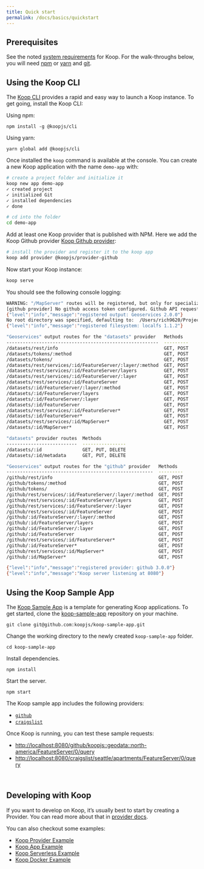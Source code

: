 ```yaml
---
title: Quick start
permalink: /docs/basics/quickstart
---
```


## Prerequisites
See the noted [system requirements](./system-requirements) for Koop. For the walk-throughs below, you will need [npm](https://www.npmjs.com/get-npm) or [yarn](https://yarnpkg.com/en/) and [git](https://git-scm.com/).

## Using the Koop CLI

The [Koop CLI](https://github.com/koopjs/koop-cli) provides a rapid and easy way to launch a Koop instance.  To get going, install the Koop CLI:

Using npm:

```
npm install -g @koopjs/cli
```

Using yarn:

```
yarn global add @koopjs/cli
```

Once installed the `koop` command is available at the console. You can create a new Koop application with the name `demo-app` with:

``` bash
# create a project folder and initialize it
koop new app demo-app
✓ created project
✓ initialized Git
✓ installed dependencies
✓ done

# cd into the folder
cd demo-app
```

Add at least one Koop provider that is published with NPM.  Here we add the Koop Github provider [Koop Github provider](https://github.com/koopjs/koop-provider-github):

``` bash
# install the provider and register it to the koop app
koop add provider @koopjs/provider-github
```

Now start your Koop instance:

``` bash
koop serve
```

You should see the following console logging:

```bash
WARNING: "/MapServer" routes will be registered, but only for specialized 404 handling in FeatureServer.
[github provider] No github access token configured. Github API requests may be rate limited.
{"level":"info","message":"registered output: Geoservices 2.0.0"}
No root directory was specified, defaulting to:  /Users/rich9620/Projects/demo-app
{"level":"info","message":"registered filesystem: localfs 1.1.2"}

"Geoservices" output routes for the "datasets" provider   Methods
--------------------------------------------------------  ---------
/datasets/rest/info                                       GET, POST
/datasets/tokens/:method                                  GET, POST
/datasets/tokens/                                         GET, POST
/datasets/rest/services/:id/FeatureServer/:layer/:method  GET, POST
/datasets/rest/services/:id/FeatureServer/layers          GET, POST
/datasets/rest/services/:id/FeatureServer/:layer          GET, POST
/datasets/rest/services/:id/FeatureServer                 GET, POST
/datasets/:id/FeatureServer/:layer/:method                GET, POST
/datasets/:id/FeatureServer/layers                        GET, POST
/datasets/:id/FeatureServer/:layer                        GET, POST
/datasets/:id/FeatureServer                               GET, POST
/datasets/rest/services/:id/FeatureServer*                GET, POST
/datasets/:id/FeatureServer*                              GET, POST
/datasets/rest/services/:id/MapServer*                    GET, POST
/datasets/:id/MapServer*                                  GET, POST

"datasets" provider routes  Methods
--------------------------  ----------------
/datasets/:id               GET, PUT, DELETE
/datasets/:id/metadata      GET, PUT, DELETE

"Geoservices" output routes for the "github" provider   Methods
------------------------------------------------------  ---------
/github/rest/info                                       GET, POST
/github/tokens/:method                                  GET, POST
/github/tokens/                                         GET, POST
/github/rest/services/:id/FeatureServer/:layer/:method  GET, POST
/github/rest/services/:id/FeatureServer/layers          GET, POST
/github/rest/services/:id/FeatureServer/:layer          GET, POST
/github/rest/services/:id/FeatureServer                 GET, POST
/github/:id/FeatureServer/:layer/:method                GET, POST
/github/:id/FeatureServer/layers                        GET, POST
/github/:id/FeatureServer/:layer                        GET, POST
/github/:id/FeatureServer                               GET, POST
/github/rest/services/:id/FeatureServer*                GET, POST
/github/:id/FeatureServer*                              GET, POST
/github/rest/services/:id/MapServer*                    GET, POST
/github/:id/MapServer*                                  GET, POST

{"level":"info","message":"registered provider: github 3.0.0"}
{"level":"info","message":"Koop server listening at 8080"}
```

## Using the Koop Sample App

The [Koop Sample App](https://github.com/koopjs/koop-sample-app) is a template for generating Koop applications. To get started, clone the [koop-sample-app](https://github.com/koopjs/koop-sample-app) repository on your machine.

```
git clone git@github.com:koopjs/koop-sample-app.git
```

Change the working directory to the newly created `koop-sample-app` folder.

```
cd koop-sample-app
```

Install dependencies.

```
npm install
```

Start the server.

```
npm start
```

The Koop sample app includes the following providers:

* [`github`](https://github.com/koopjs/koop-provider-github)
* [`craigslist`](https://github.com/dmfenton/koop-provider-craigslist)

Once Koop is running, you can test these sample requests:

* [http://localhost:8080/github/koopjs::geodata::north-america/FeatureServer/0/query](http://localhost:8080/github/koopjs::geodata::north-america/FeatureServer/0/query)
* [http://localhost:8080/craigslist/seattle/apartments/FeatureServer/0/query](http://localhost:8080/craigslist/seattle/apartments/FeatureServer/0/query)

<br>

## Developing with Koop

If you want to develop on Koop, it’s usually best to start by creating a Provider. You can read more about that in [provider docs](/documentation/provider).

You can also checkout some examples:
* [Koop Provider Example](https://github.com/koopjs/koop-provider-example)
* [Koop App Example](https://github.com/koopjs/koop-app-example)
* [Koop Serverless Example](https://github.com/koopjs/koop-serverless-example)
* [Koop Docker Example](https://github.com/koopjs/koop-docker-example)
